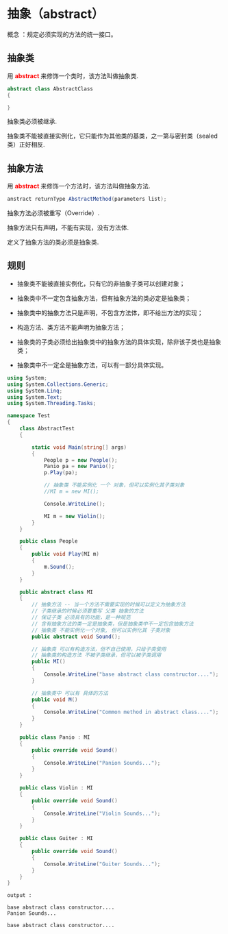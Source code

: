 # 抽象（abstract）

概念 ：规定必须实现的方法的统一接口。

## 抽象类

用 **<font color="red"> abstract </font>** 来修饰一个类时，该方法叫做抽象类.

```C#
abstract class AbstractClass
{

}
```
抽象类必须被继承.

抽象类不能被直接实例化，它只能作为其他类的基类，之一第与密封类（sealed 类）正好相反.

## 抽象方法

用 **<font color="red"> abstract </font>** 来修饰一个方法时，该方法叫做抽象方法.

```C#
anstract returnType AbstractMethod(parameters list);
```

抽象方法必须被重写（Override）.

抽象方法只有声明，不能有实现，没有方法体.

定义了抽象方法的类必须是抽象类.


## 规则

- 抽象类不能被直接实例化，只有它的非抽象子类可以创建对象；
  
- 抽象类中不一定包含抽象方法，但有抽象方法的类必定是抽象类；
  
- 抽象类中的抽象方法只是声明，不包含方法体，即不给出方法的实现；
  
- 构造方法、类方法不能声明为抽象方法；
  
- 抽象类的子类必须给出抽象类中的抽象方法的具体实现，除非该子类也是抽象类；
  
- 抽象类中不一定全是抽象方法，可以有一部分具体实现。


```C#
using System;
using System.Collections.Generic;
using System.Linq;
using System.Text;
using System.Threading.Tasks;

namespace Test
{
    class AbstractTest
    {

        static void Main(string[] args)
        {
            People p = new People();
            Panio pa = new Panio();
            p.Play(pa);

            // 抽象类 不能实例化 一个 对象，但可以实例化其子类对象
            //MI m = new MI();

            Console.WriteLine();

            MI m = new Violin();
        }
    }

    public class People
    {
        public void Play(MI m)
        {
            m.Sound();
        }
    }

    public abstract class MI
    {
        // 抽象方法 -- 当一个方法不需要实现的时候可以定义为抽象方法
        // 子类继承的时候必须要重写 父类 抽象的方法
        // 保证子类 必须具有的功能，是一种规范
        // 含有抽象方法的类一定是抽象类，但是抽象类中不一定包含抽象方法
        // 抽象类 不能实例化一个对象, 但可以实例化其 子类对象
        public abstract void Sound();

        // 抽象类 可以有构造方法，但不自己使用，只给子类使用
        // 抽象类的构造方法 不被子类继承，但可以被子类调用
        public MI() 
        {
            Console.WriteLine("base abstract class constructor....");
        }

        // 抽象类中 可以有 具体的方法
        public void M()
        {
            Console.WriteLine("Common method in abstract class....");
        }
    }

    public class Panio : MI
    {
        public override void Sound()
        {
            Console.WriteLine("Panion Sounds...");
        }
    }

    public class Violin : MI
    {
        public override void Sound()
        {
            Console.WriteLine("Violin Sounds...");
        }
    }

    public class Guiter : MI
    {
        public override void Sound()
        {
            Console.WriteLine("Guiter Sounds...");
        }
    }
}
```

```
output : 

base abstract class constructor....
Panion Sounds...

base abstract class constructor....
```